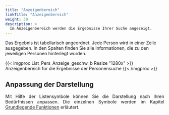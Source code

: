 ```yaml
---
title: "Anzeigenbereich"
linkTitle: "Anzeigenbereich"
weight: 30
description: >
  Im Anzeigenbereich werden die Ergebnisse Ihrer Suche angezeigt.
---
```

Das Ergebnis ist tabellarisch angeordnet. Jede Person wird in einer Zeile ausgegeben. In den Spalten finden Sie alle Informationen, die zu den jeweiligen Personen hinterlegt wurden.  

{{< imgproc List_Pers_Anzeige_geschw_b Resize "1280x" >}}
Anzeigenbereich für die Ergebnisse der Personensuche
{{< /imgproc >}}

## Anpassung der Darstellung
<p style="text-align: justify"> Mit Hilfe der Listensymbole können Sie die Darstellung nach Ihren Bedürfnissen anpassen. Die einzelnen Symbole werden im Kapitel <a href="/generell/3_grundlegendefunktionen/">Grundlegende Funktionen</a> erläutert. </p>